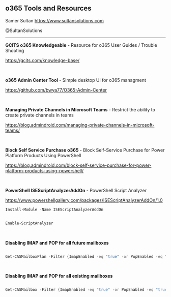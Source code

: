 ## o365 Tools and Resources  

Samer Sultan
https://www.sultansolutions.com

@SultanSolutions

---


**GCITS o365 Knowledgeable** - Resource for o365 User Guides / Trouble Shooting

https://gcits.com/knowledge-base/

&nbsp;
&nbsp;

**o365 Admin Center Tool** - Simple desktop UI for o365 managment

https://github.com/bwya77/O365-Admin-Center

&nbsp;
&nbsp;

**Managing Private Channels in Microsoft Teams** - Restrict the ability to create private channels in teams 

https://blog.admindroid.com/managing-private-channels-in-microsoft-teams/

&nbsp;
&nbsp;

 **Block Self Service Purchase o365** - Block Self-Service Purchase for Power Platform Products Using PowerShell
 
 https://blog.admindroid.com/block-self-service-purchase-for-power-platform-products-using-powershell/
 
&nbsp;
&nbsp;

**PowerShell  ISEScriptAnalyzerAddOn** - PowerShell Script Analyzer

https://www.powershellgallery.com/packages/ISEScriptAnalyzerAddOn/1.0

```powershell
Install-Module -Name ISEScriptAnalyzerAddOn


Enable-ScriptAnalyzer

```

&nbsp;
&nbsp;

**Disabling IMAP and POP for all future mailboxes** 

```powershell

Get-CASMailboxPlan -Filter {ImapEnabled -eq "true" -or PopEnabled -eq "true" } | set-CASMailboxPlan -ImapEnabled $false -PopEnabled $false

```

&nbsp;
&nbsp;

**Disabling IMAP and POP for all existing mailboxes**

```powershell

Get-CASMailbox -Filter {ImapEnabled -eq "true" -or PopEnabled -eq "true" } | Select-Object @{n = "Identity"; e = {$_.primarysmtpaddress}} | Set-CASMailbox -ImapEnabled $false -PopEnabled $false

```
&nbsp;
&nbsp;

